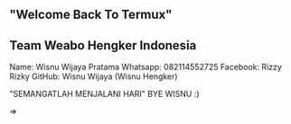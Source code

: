 "Welcome Back To Termux"
----------------------------
Team Weabo Hengker Indonesia
----------------------------

Name: Wisnu Wijaya Pratama
Whatsapp: 082114552725
Facebook: Rizzy Rizky
GitHub: Wisnu Wijaya (Wisnu Hengker)

"SEMANGATLAH MENJALANI HARI" BYE WISNU :)


=>
